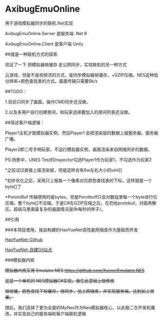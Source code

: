 # AxibugEmuOnline

用于游戏模拟器同步的联机.Net实现


AxibugEmuOnline.Server 是服务端 .Net 8

AxibugEmuOnline.Client 是客户端 Unity




##就是一种联机方式的探索

验证了一下 把模拟器帧缓存 走公网同步，实现联机的另一种方式

云游戏，但是不是视频流的方式，是同步模拟器帧缓存，+GZIP压缩。NES这种低分辨率+颜色查找表的方式。画面传输只需要9k/s


##TODO：

1.目前只同步了画面，操作CMD同步还没做。

2.以及多用户自行创建房间，和玩家选择要加入的房间列表还没做。



##简述客户端逻辑：

Player1主机才跑模拟器实例，然后Player1 会把渲染层的数据上报服务器。服务器广播。

Player2即二号手柄玩家，不运行模拟器实例，画面渲染来自网络同步的数据。

PS:场景中，UNES Test的Inspector勾选Player1作为玩家1，不勾选作为玩家2

*之前试过直接上报渲染层，但是这样会有6w左右大小的uint[]

*初步优化之后，采用只上报每一个像素对应颜色查找表的下标，这样就是一个byte[]了

*PorotoBuf 传输使用的是bytes，但是Porotbuff只会对数组里每一个byte进行位压缩，整个byte[]不压缩。于是C#先GZIP压缩之后，在扔给protobuf。对面再解压。超级马里奥最复杂的画面情况是9k每秒的样子/。



##引用


###本项目使用，我自构建的HaoYueNet高性能网络库作为基础而开发

[HaoYueNet-Github](https://github.com/Sin365/HaoYueNet "HaoYueNet-Github")

[HaoYueNet-自建Git站点](http://git.axibug.com/sin365/HaoYueNet "HaoYueNet-自建Git站点")

###模拟器内核

~~模拟器内核采用 Emulator.NES  https://github.com/Xyene/Emulator.NES~~

~~这是一个单机的 NES模拟器C#实现，我在此基础上做修改~~

~~做帧缓，颜色查找下标缓存，做同步，加上网络库，并实现服务端。达到如上效果。~~

随后，我们选择了更为全面的MyNes作为Nes模拟器核心，以此做二次开发和魔改。并实现自己的服务端和客户端联机逻辑



